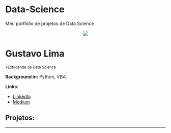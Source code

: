 # Data-Science
Meu portfólio de projetos de Data Science

<p align="center">
  <img src="banner.png" >
</p>

# Gustavo Lima
<sub>*Estudande de Data Science</sub>


**Background in:** Python, VBA.

**Links:**
* [LinkedIn](https://www.linkedin.com/in/gustavo-lima1)
* [Medium](https://www.medium.com)


## Projetos:
---
